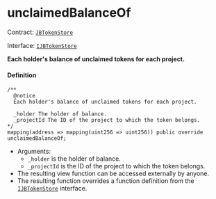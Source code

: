 # unclaimedBalanceOf

Contract: [`JBTokenStore`](/docs/v4/deprecated/v2/contracts/jbtokenstore/README.md)​‌

Interface: [`IJBTokenStore`](/docs/v4/deprecated/v2/interfaces/ijbtokenstore.md)

**Each holder's balance of unclaimed tokens for each project.**

#### Definition

```
/**
  @notice
  Each holder's balance of unclaimed tokens for each project.

  _holder The holder of balance.
  _projectId The ID of the project to which the token belongs.
*/
mapping(address => mapping(uint256 => uint256)) public override unclaimedBalanceOf;
```

* Arguments:
  * `_holder` is the holder of balance.
  * `_projectId` is the ID of the project to which the token belongs.
* The resulting view function can be accessed externally by anyone.
* The resulting function overrides a function definition from the [`IJBTokenStore`](/docs/v4/deprecated/v2/interfaces/ijbtokenstore.md) interface.
